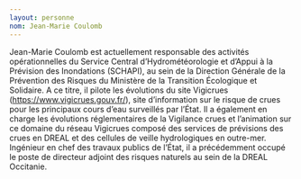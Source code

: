 ```yaml
---
layout: personne
nom: Jean-Marie Coulomb
---
```


Jean-Marie Coulomb est actuellement responsable des activités opérationnelles du Service Central d’Hydrométéorologie et d’Appui à la Prévision des Inondations (SCHAPI), au sein de la Direction Générale de la Prévention des Risques du Ministère de la Transition Écologique et Solidaire. A ce titre, il pilote les évolutions du site Vigicrues (https://www.vigicrues.gouv.fr/), site d’information sur le risque de crues pour les principaux cours d’eau surveillés par l’État. Il a également en charge les évolutions réglementaires de la Vigilance crues et l’animation sur ce domaine du réseau Vigicrues composé des services de prévisions des crues en DREAL et des cellules de veille hydrologiques en outre-mer. Ingénieur en chef des travaux publics de l’État, il a précédemment occupé le poste de directeur adjoint des risques naturels au sein de la DREAL Occitanie.